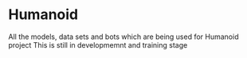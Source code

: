 # Humanoid
All the models, data sets and bots which are being used for Humanoid project
This is still in developmemnt and training stage
